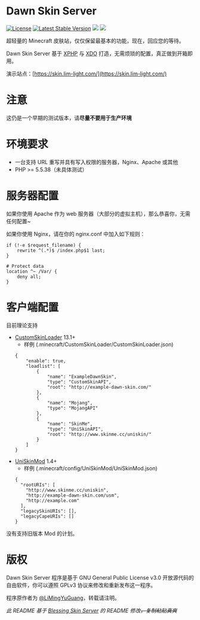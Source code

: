 # Dawn Skin Server

[![License](https://poser.pugx.org/scientificdawn/dawn-skin-server/license?format=flat)](https://packagist.org/packages/scientificdawn/dawn-skin-server) [![Latest Stable Version](https://poser.pugx.org/scientificdawn/dawn-skin-server/version?format=flat)](https://packagist.org/packages/scientificdawn/dawn-skin-server) ![](https://img.shields.io/badge/PHP-5.5.38+-blue.svg) ![](https://api.travis-ci.org/LiMingYuGuang/dawn-skin-server.svg?branch=master)

超轻量的 Minecraft 皮肤站，仅仅保留最基本的功能，现在，回应您的等待。

Dawn Skin Server 基于 [XPHP](https://github.com/xtlsoft/XPHP) 与 [XDO](https://github.com/xtlsoft/XDO) 打造，无需烦琐的配置，真正做到开箱即用。

演示站点：[https://skin.lim-light.com/](https://skin.lim-light.com/)

# 注意

这仍是一个早期的测试版本，请**尽量不要用于生产环境**

# 环境要求

- 一台支持 URL 重写并具有写入权限的服务器，Nginx、Apache 或其他
- PHP >= 5.5.38（未具体测试）

# 服务器配置

如果你使用 Apache 作为 web 服务器（大部分的虚拟主机），那么恭喜你，无需任何配置~

如果你使用 Nginx，请在你的 nginx.conf 中加入如下规则：
```
if (!-e $request_filename) {
    rewrite ^(.*)$ /index.php$1 last;
}

# Protect data
location ^~ /Var/ {
    deny all;
}
```

# 客户端配置

目前理论支持

- [CustomSkinLoader](https://github.com/xfl03/MCCustomSkinLoader) 13.1+
    - 样例 (.minecraft/CustomSkinLoader/CustomSkinLoader.json)
    ```
    {
        "enable": true,
        "loadlist": [
            {
                "name": "ExampleDawnSkin",
                "type": "CustomSkinAPI",
                "root": "http://example-dawn-skin.com/"
            },
            {
                "name": "Mojang",
                "type": "MojangAPI"
            },
            {
                "name": "SkinMe",
                "type": "UniSkinAPI",
                "root": "http://www.skinme.cc/uniskin/"
            }
        ]
    }
    ```
- [UniSkinMod](https://github.com/RecursiveG/UniSkinMod) 1.4+
    - 样例 (.minecraft/config/UniSkinMod/UniSkinMod.json)
    ```
    {
      "rootURIs": [
        "http://www.skinme.cc/uniskin",
        "http://example-dawn-skin.com/usm",
        "http://example.com"
      ],
      "legacySkinURIs": [],
      "legacyCapeURIs": []
    }
    ```

没有支持旧版本 Mod 的计划。

# 版权

Dawn Skin Server 程序是基于 GNU General Public License v3.0 开放源代码的自由软件，你可以遵照 GPLv3 协议来修改和重新发布这一程序。

程序原作者为 [@LiMingYuGuang](https://emiria.moe/)，转载请注明。

*此 README 基于 [Blessing Skin Server](https://github.com/printempw/blessing-skin-server) 的 README 修改<del>，复制粘贴真爽*</del>
